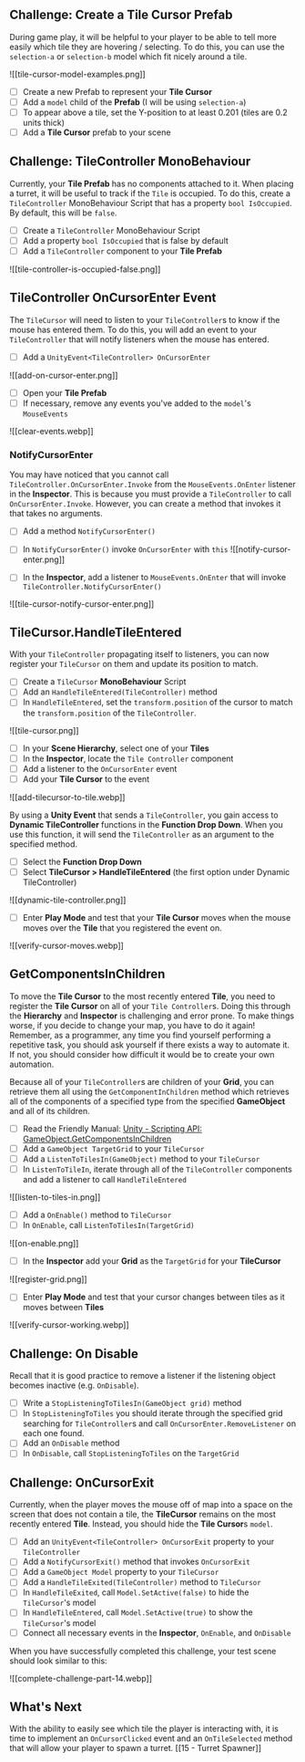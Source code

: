 ## Challenge: Create a Tile Cursor Prefab
During game play, it will be helpful to your player to be able to tell more easily which tile they are hovering / selecting. To do this, you can use the `selection-a` or `selection-b` model which fit nicely around a tile.

![[tile-cursor-model-examples.png]]

- [ ] Create a new Prefab to represent your **Tile Cursor**
- [ ] Add a `model` child of the **Prefab** (I will be using `selection-a`)
- [ ] To appear above a tile, set the Y-position to at least 0.201 (tiles are 0.2 units thick)
- [ ] Add a **Tile Cursor** prefab to your scene

## Challenge: TileController MonoBehaviour
Currently, your **Tile Prefab** has no components attached to it. When placing a turret, it will be useful to track if the `Tile` is occupied. To do this, create a `TileController` MonoBehaviour Script that has a property `bool IsOccupied`. By default, this will be `false`.
- [ ] Create a `TileController` MonoBehaviour Script
- [ ] Add a property `bool IsOccupied` that is false by default
- [ ] Add a `TileController` component to your **Tile Prefab**

![[tile-controller-is-occupied-false.png]]

## TileController OnCursorEnter Event
The `TileCursor` will need to listen to your `TileController`s to know if the mouse has entered them. To do this, you will add an event to your `TileController` that will notify listeners when the mouse has entered.

- [ ] Add a `UnityEvent<TileController> OnCursorEnter`

![[add-on-cursor-enter.png]]

- [ ] Open your **Tile Prefab**
- [ ] If necessary, remove any events you've added to the `model`'s `MouseEvents`

![[clear-events.webp]]

### NotifyCursorEnter
You may have noticed that you cannot call `TileController.OnCursorEnter.Invoke` from the `MouseEvents.OnEnter` listener in the **Inspector**. This is because you must provide a `TileController` to call `OnCursorEnter.Invoke`. However, you can create a method that invokes it that takes no arguments.

- [ ] Add a method `NotifyCursorEnter()`
- [ ] In `NotifyCursorEnter()` invoke `OnCursorEnter` with `this`
![[notify-cursor-enter.png]]

- [ ] In the **Inspector**, add a listener to `MouseEvents.OnEnter` that will invoke `TileController.NotifyCursorEnter()`

![[tile-cursor-notify-cursor-enter.png]]

## TileCursor.HandleTileEntered
With your `TileController` propagating itself to listeners, you can now register your `TileCursor` on them and update its position to match.

- [ ] Create a `TileCursor` **MonoBehaviour** Script
- [ ] Add an `HandleTileEntered(TileController)` method
- [ ] In `HandleTileEntered`, set the `transform.position` of the cursor to match the `transform.position` of the `TileController`.

![[tile-cursor.png]]

- [ ] In your **Scene Hierarchy**, select one of your **Tiles**
- [ ] In the **Inspector**, locate the `Tile Controller` component
- [ ] Add a listener to the `OnCursorEnter` event
- [ ] Add your **Tile Cursor** to the event

![[add-tilecursor-to-tile.webp]]

By using a **Unity Event** that sends a `TileController`, you gain access to **Dynamic TileController** functions in the **Function Drop Down**. When you use this function, it will send the `TileController` as an argument to the specified method.

- [ ] Select the **Function Drop Down**
- [ ] Select **TileCursor > HandleTileEntered**  (the first option under Dynamic TileController)

![[dynamic-tile-controller.png]]

- [ ] Enter **Play Mode** and test that your **Tile Cursor** moves when the mouse moves over the **Tile** that you registered the event on.

![[verify-cursor-moves.webp]]

## GetComponentsInChildren
To move the **Tile Cursor** to the most recently entered **Tile**, you need to register the **Tile Cursor** on all of your `Tile Controller`s. Doing this through the **Hierarchy** and **Inspector** is challenging and error prone. To make things worse, if you decide to change your map, you have to do it again! Remember, as a programmer, any time you find yourself performing a repetitive task, you should ask yourself if there exists a way to automate it. If not, you should consider how difficult it would be to create your own automation.

Because all of your `TileController`s are children of your **Grid**, you can retrieve them all using the `GetComponentInChildren` method which retrieves all of the components of a specified type from the specified **GameObject** and all of its children.

- [ ] Read the Friendly Manual: [Unity - Scripting API: GameObject.GetComponentsInChildren](https://docs.unity3d.com/6000.0/Documentation/ScriptReference/GameObject.GetComponentsInChildren.html#:~:text=GetComponentsInChildren%20checks%20the%20GameObject%20on%20which%20it%20is,a%20matching%20Component%20of%20the%20type%20T%20specified.)
- [ ] Add a `GameObject TargetGrid` to your `TileCursor`
- [ ] Add a `ListenToTilesIn(GameObject)` method to your `TileCursor`
- [ ] In `ListenToTileIn`, iterate through all of the `TileController` components and add a listener to call `HandleTileEntered`

![[listen-to-tiles-in.png]]

- [ ] Add a `OnEnable()` method to `TileCursor`
- [ ] In `OnEnable`, call `ListenToTilesIn(TargetGrid)`

![[on-enable.png]]

- [ ] In the **Inspector** add your **Grid** as the `TargetGrid` for your **TileCursor**

![[register-grid.png]]

- [ ] Enter **Play Mode** and test that your cursor changes between tiles as it moves between **Tiles**

![[verify-cursor-working.webp]]
## Challenge: On Disable
Recall that it is good practice to remove a listener if the listening object becomes inactive (e.g. `OnDisable`).

- [ ] Write a `StopListeningToTilesIn(GameObject grid)` method
- [ ] In `StopListeningToTiles` you should iterate through the specified grid searching for `TileController`s and call `OnCursorEnter.RemoveListener` on each one found.
- [ ] Add an `OnDisable` method
- [ ] In `OnDisable`, call `StopListeningToTiles` on the `TargetGrid`

## Challenge: OnCursorExit
Currently, when the player moves the mouse off of map into a space on the screen that does not contain a tile, the **TileCursor** remains on the most recently entered **Tile**. Instead, you should hide the **Tile Cursor**s `model`.

- [ ] Add an `UnityEvent<TileController> OnCursorExit` property to your `TileController`
- [ ] Add a `NotifyCursorExit()` method that invokes `OnCursorExit`
- [ ] Add a `GameObject Model` property to your `TileCursor`
- [ ] Add a `HandleTileExited(TileController)` method to `TileCursor`
- [ ] In `HandleTileExited`, call `Model.SetActive(false)` to hide the `TileCursor`'s model
- [ ] In `HandleTileEntered`, call `Model.SetActive(true)` to show the `TileCursor`'s model
- [ ] Connect all necessary events in the **Inspector**, `OnEnable`, and `OnDisable`

When you have successfully completed this challenge, your test scene should look similar to this:

![[complete-challenge-part-14.webp]]

## What's Next
With the ability to easily see which tile the player is interacting with, it is time to implement an `OnCursorClicked` event and an `OnTileSelected` method that will allow your player to spawn a turret. [[15 - Turret Spawner]]